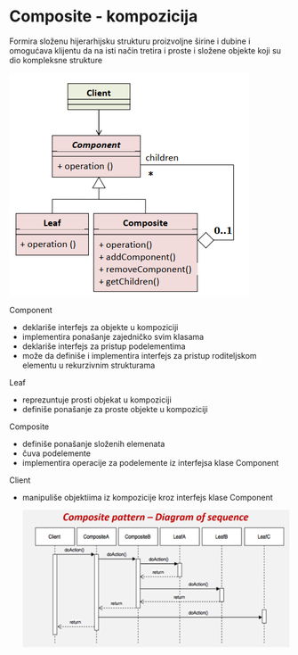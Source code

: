 # Composite - kompozicija

Formira složenu hijerarhijsku strukturu proizvoljne širine i dubine i omogućava klijentu da na isti način tretira i proste i složene objekte koji su dio kompleksne strukture  

![Screenshot](Composite.png)  
  
 Component
 - deklariše interfejs za objekte u kompoziciji
 - implementira ponašanje zajedničko svim klasama
 - deklariše interfejs za pristup podelementima
 - može da definiše i implementira interfejs za pristup roditeljskom elementu u rekurzivnim strukturama
   
 Leaf
 - reprezuntuje prosti objekat u kompoziciji
 - definiše ponašanje za proste objekte u kompoziciji
   
 Composite
 - definiše ponašanje složenih elemenata
 - čuva podelemente
 - implementira operacije za podelemente iz interfejsa klase Component
  
 Client
 - manipuliše objektiima iz kompozicije kroz interfejs klase Component  
   
   ![Screenshot](CompositeSeqDiagram.png)  
